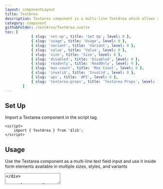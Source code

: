 ```yaml
---
layout: componentLayout
title: TextArea
description: Textarea component is a multi-line TextArea which allows you to write large texts.
category: component
githubFolder: /textArea/TextArea.svelte
toc: [
			{ slug: 'set-up', title: 'Set Up', level: 0 },
			{ slug: 'usage', title: 'Usage', level: 0 },
			{ slug: 'variant', title: 'Variant', level: 0 },
			{ slug: 'value', title: 'Value', level: 0 },
			{ slug: 'size', title: 'Size', level: 0 },
			{ slug: 'disabled', title: 'Disabled', level: 0 },
			{ slug: 'readonly', title: 'ReadOnly', level: 0 },
			{ slug: 'max-count', title: 'Max Count', level: 0 },
			{ slug: 'invalid', title: 'Invalid', level: 0 },
			{ slug: 'api', title: 'API', level: 0 },
			{ slug: 'textarea-props', title: 'Textarea Props', level: 1 },
		]
---
```


<script>
	import { TextArea } from '$lib';
	import PropertyTable from "../../../mdsvex/components/PropertyTable.svelte"
	import * as Component from "../../../mdsvex/+layout.svelte"
	import textareaProps from "./textarea-props.ts"

</script>

## Set Up

Import a Textarea component in the script tag.

```svelte
<script>
	import { TextArea } from '$lib';
</script>
```

## Usage

Use the Textarea component as a multi-line text field input and use it inside form elements available in multiple sizes, styles, and variants

<div class="w-[350px]">
	<TextArea label="This is label" placeholder="Please type something here" />
</div>

```svelte
<script>
	import { TextArea } from '$lib';
</script>

<TextArea label="This is label" placeholder="Please type something here" />
```

## Variant

Textarea has `variant` prop to decide the color theme of it.

<div class="w-[350px]">
	<TextArea variant="success" label="This is label" placeholder="Please type something here" />
</div>

```svelte
<script>
	import { TextArea } from '$lib';
</script>

<TextArea variant="success" label="This is label" placeholder="Please type something here" />
```

## Value

TextArea has `value` prop that defines the value of the input.

<div class="w-[350px]">
	<TextArea value="hello world" placeholder="Please type something here" />
</div>

```svelte
<script>
	import { TextArea } from '$lib';
</script>

<TextArea value="hello world" placeholder="Please type something here" />
```

## Size

TextArea has `size` prop defines the font size of the input.

<div class="w-[350px]">
	<TextArea size="sm" placeholder="Please type something here" />
</div>

```svelte
<script>
	import { TextArea } from '$lib';
</script>

<TextArea size="sm" placeholder="Please type something here" />
```

## Disabled

TextArea has `disabled` prop that defines if the input is disabled.

<div class="w-[350px]">
	<TextArea disabled={true} placeholder="Please type something here" />
</div>

```svelte
<script>
	import { TextArea } from '$lib';
</script>

<TextArea disabled={true} placeholder="Please type something here" />
```

## ReadOnly

TextArea has `readonly` prop that defines if the input is readonly.

<div class="w-[350px]">
	<TextArea readonly={true} placeholder="Please type something here" />
</div>

```svelte
<script>
	import { TextArea } from '$lib';
</script>

<TextArea readonly={true} placeholder="Please type something here" />
```

## Max Count

TextArea has `maxCount` prop that defines the text limitation of your TextArea component.

<div class="w-[350px]">
	<TextArea value="hello world" maxCount={25} placeholder="Please type something here" />
</div>

```svelte
<script>
	import { TextArea } from '$lib';
</script>

<TextArea value="hello world" maxCount={25} placeholder="Please type something here" />
```

## Invalid

TextArea has `invalid` prop that defines if the input is invalid. And `invalidText` to set error message when `invalid` is `true`.

<div class="w-[350px]">
	<TextArea label="This is label" invalid={true} invalidText="This is invalid text." placeholder="Please type something here" />
</div>

```svelte
<script>
	import { TextArea } from '$lib';
</script>

<TextArea
	label="This is label"
	invalid={true}
	invalidText="This is invalid text."
	placeholder="Please type something here"
/>
```

## API

TextArea provides APIs(Properties) that is necessary for you to configure a TextArea compponent.

### TextArea Props

<PropertyTable properties={textareaProps} />
